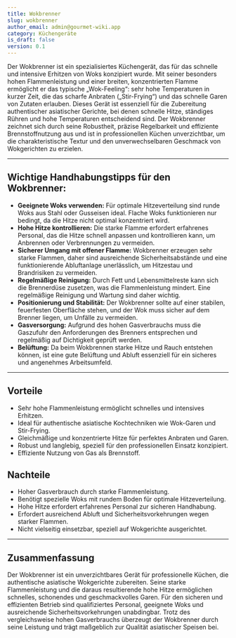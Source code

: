 ```yaml
---
title: Wokbrenner
slug: wokbrenner
author_email: admin@gourmet-wiki.app
category: Küchengeräte
is_draft: false
version: 0.1
---
```

Der Wokbrenner ist ein spezialisiertes Küchengerät, das für das schnelle und intensive Erhitzen von Woks konzipiert wurde. Mit seiner besonders hohen Flammenleistung und einer breiten, konzentrierten Flamme ermöglicht er das typische „Wok-Feeling“: sehr hohe Temperaturen in kurzer Zeit, die das scharfe Anbraten („Stir-Frying“) und das schnelle Garen von Zutaten erlauben. Dieses Gerät ist essenziell für die Zubereitung authentischer asiatischer Gerichte, bei denen schnelle Hitze, ständiges Rühren und hohe Temperaturen entscheidend sind. Der Wokbrenner zeichnet sich durch seine Robustheit, präzise Regelbarkeit und effiziente Brennstoffnutzung aus und ist in professionellen Küchen unverzichtbar, um die charakteristische Textur und den unverwechselbaren Geschmack von Wokgerichten zu erzielen.

____

## Wichtige Handhabungstipps für den Wokbrenner:

- **Geeignete Woks verwenden:** Für optimale Hitzeverteilung sind runde Woks aus Stahl oder Gusseisen ideal. Flache Woks funktionieren nur bedingt, da die Hitze nicht optimal konzentriert wird.
- **Hohe Hitze kontrollieren:** Die starke Flamme erfordert erfahrenes Personal, das die Hitze schnell anpassen und kontrollieren kann, um Anbrennen oder Verbrennungen zu vermeiden.
- **Sicherer Umgang mit offener Flamme:** Wokbrenner erzeugen sehr starke Flammen, daher sind ausreichende Sicherheitsabstände und eine funktionierende Abluftanlage unerlässlich, um Hitzestau und Brandrisiken zu vermeiden.
- **Regelmäßige Reinigung:** Durch Fett und Lebensmittelreste kann sich die Brennerdüse zusetzen, was die Flammenleistung mindert. Eine regelmäßige Reinigung und Wartung sind daher wichtig.
- **Positionierung und Stabilität:** Der Wokbrenner sollte auf einer stabilen, feuerfesten Oberfläche stehen, und der Wok muss sicher auf dem Brenner liegen, um Unfälle zu vermeiden.
- **Gasversorgung:** Aufgrund des hohen Gasverbrauchs muss die Gaszufuhr den Anforderungen des Brenners entsprechen und regelmäßig auf Dichtigkeit geprüft werden.
- **Belüftung:** Da beim Wokbrennen starke Hitze und Rauch entstehen können, ist eine gute Belüftung und Abluft essenziell für ein sicheres und angenehmes Arbeitsumfeld.

____

## Vorteile

- Sehr hohe Flammenleistung ermöglicht schnelles und intensives Erhitzen.
- Ideal für authentische asiatische Kochtechniken wie Wok-Garen und Stir-Frying.
- Gleichmäßige und konzentrierte Hitze für perfektes Anbraten und Garen.
- Robust und langlebig, speziell für den professionellen Einsatz konzipiert.
- Effiziente Nutzung von Gas als Brennstoff.

## Nachteile

- Hoher Gasverbrauch durch starke Flammenleistung.
- Benötigt spezielle Woks mit rundem Boden für optimale Hitzeverteilung.
- Hohe Hitze erfordert erfahrenes Personal zur sicheren Handhabung.
- Erfordert ausreichend Abluft und Sicherheitsvorkehrungen wegen starker Flammen.
- Nicht vielseitig einsetzbar, speziell auf Wokgerichte ausgerichtet.

____

## Zusammenfassung

Der Wokbrenner ist ein unverzichtbares Gerät für professionelle Küchen, die authentische asiatische Wokgerichte zubereiten. Seine starke Flammenleistung und die daraus resultierende hohe Hitze ermöglichen schnelles, schonendes und geschmackvolles Garen. Für den sicheren und effizienten Betrieb sind qualifiziertes Personal, geeignete Woks und ausreichende Sicherheitsvorkehrungen unabdingbar. Trotz des vergleichsweise hohen Gasverbrauchs überzeugt der Wokbrenner durch seine Leistung und trägt maßgeblich zur Qualität asiatischer Speisen bei.